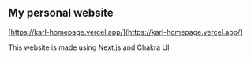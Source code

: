 ## My personal website

[https://karl-homepage.vercel.app/](https://karl-homepage.vercel.app/)

This website is made using Next.js and Chakra UI